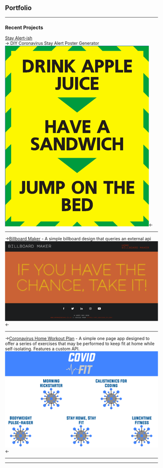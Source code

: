 ## Portfolio

---

### Recent Projects

[Stay Alert-ish](/coronaposter/) <br> -> DIY Coronavirus Stay Alert Poster Generator
<img src="./images/coronacover.png"/><-

---
->[Billboard Maker](/billboardmaker/) - A simple billboard design that queries an external api
<img src="./images/billboardcover.png"/><-

---
->[Coronavirus Home Workout Plan](https://github.com/harrymandeveloper/workoutplan-backend) - A simple one page app designed to offer a series of exercises that may be performed to keep fit at home while self-isolating. Features a custom API.
<img src="./images/workoutplancover.png"/><-

---



---

